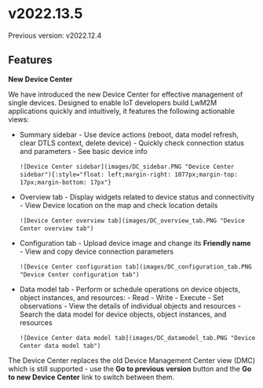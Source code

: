 # v2022.13.5

Previous version: v2022.12.4

## Features

**New Device Center**  
    
We have introduced the new Device Center for effective management of single devices. Designed to enable IoT developers build LwM2M applications quickly and intuitively, it features the following actionable views:

- Summary sidebar
       - Use device actions (reboot, data model refresh, clear DTLS context, delete device)
       - Quickly check connection status and parameters
       - See basic device info

      ![Device Center sidebar](images/DC_sidebar.PNG "Device Center sidebar"){:style="float: left;margin-right: 1077px;margin-top: 17px;margin-bottom: 17px"}

- Overview tab
       - Display widgets related to device status and connectivity
       - View Device location on the map and check location details

      ![Device Center overview tab](images/DC_overview_tab.PNG "Device Center overview tab")

- Configuration tab
       - Upload device image and change its **Friendly name**      
       - View and copy device connection parameters

      ![Device Center configuration tab](images/DC_configuration_tab.PNG "Device Center configuration tab")

- Data model tab
       - Perform or schedule operations on device objects, object instances, and resources:
           - Read
           - Write
           - Execute
           - Set observations
       - View the details of individual objects and resources
       - Search the data model for device objects, object instances, and resources

      ![Device Center data model tab](images/DC_datamodel_tab.PNG "Device Center data model tab")
The Device Center replaces the old Device Management Center view (DMC) which is still supported - use the **Go to previous version** button and the **Go to new Device Center**       link to switch between them.
